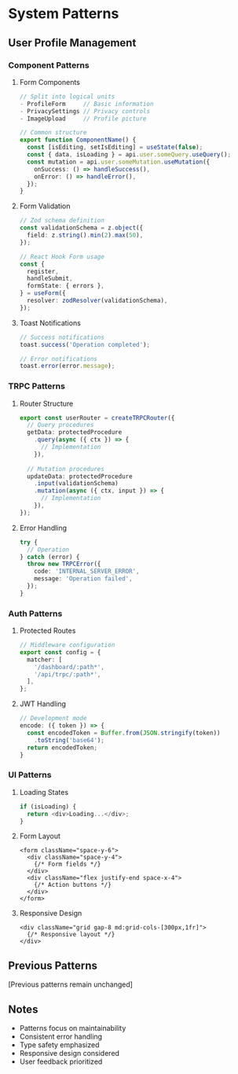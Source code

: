 # System Patterns

## User Profile Management

### Component Patterns
1. Form Components
   ```typescript
   // Split into logical units
   - ProfileForm     // Basic information
   - PrivacySettings // Privacy controls
   - ImageUpload     // Profile picture
   
   // Common structure
   export function ComponentName() {
     const [isEditing, setIsEditing] = useState(false);
     const { data, isLoading } = api.user.someQuery.useQuery();
     const mutation = api.user.someMutation.useMutation({
       onSuccess: () => handleSuccess(),
       onError: () => handleError(),
     });
   }
   ```

2. Form Validation
   ```typescript
   // Zod schema definition
   const validationSchema = z.object({
     field: z.string().min(2).max(50),
   });
   
   // React Hook Form usage
   const {
     register,
     handleSubmit,
     formState: { errors },
   } = useForm({
     resolver: zodResolver(validationSchema),
   });
   ```

3. Toast Notifications
   ```typescript
   // Success notifications
   toast.success('Operation completed');
   
   // Error notifications
   toast.error(error.message);
   ```

### TRPC Patterns
1. Router Structure
   ```typescript
   export const userRouter = createTRPCRouter({
     // Query procedures
     getData: protectedProcedure
       .query(async ({ ctx }) => {
         // Implementation
       }),
     
     // Mutation procedures
     updateData: protectedProcedure
       .input(validationSchema)
       .mutation(async ({ ctx, input }) => {
         // Implementation
       }),
   });
   ```

2. Error Handling
   ```typescript
   try {
     // Operation
   } catch (error) {
     throw new TRPCError({
       code: 'INTERNAL_SERVER_ERROR',
       message: 'Operation failed',
     });
   }
   ```

### Auth Patterns
1. Protected Routes
   ```typescript
   // Middleware configuration
   export const config = {
     matcher: [
       '/dashboard/:path*',
       '/api/trpc/:path*',
     ],
   };
   ```

2. JWT Handling
   ```typescript
   // Development mode
   encode: ({ token }) => {
     const encodedToken = Buffer.from(JSON.stringify(token))
       .toString('base64');
     return encodedToken;
   }
   ```

### UI Patterns
1. Loading States
   ```typescript
   if (isLoading) {
     return <div>Loading...</div>;
   }
   ```

2. Form Layout
   ```tsx
   <form className="space-y-6">
     <div className="space-y-4">
       {/* Form fields */}
     </div>
     <div className="flex justify-end space-x-4">
       {/* Action buttons */}
     </div>
   </form>
   ```

3. Responsive Design
   ```tsx
   <div className="grid gap-8 md:grid-cols-[300px,1fr]">
     {/* Responsive layout */}
   </div>
   ```

## Previous Patterns
[Previous patterns remain unchanged]

## Notes
- Patterns focus on maintainability
- Consistent error handling
- Type safety emphasized
- Responsive design considered
- User feedback prioritized